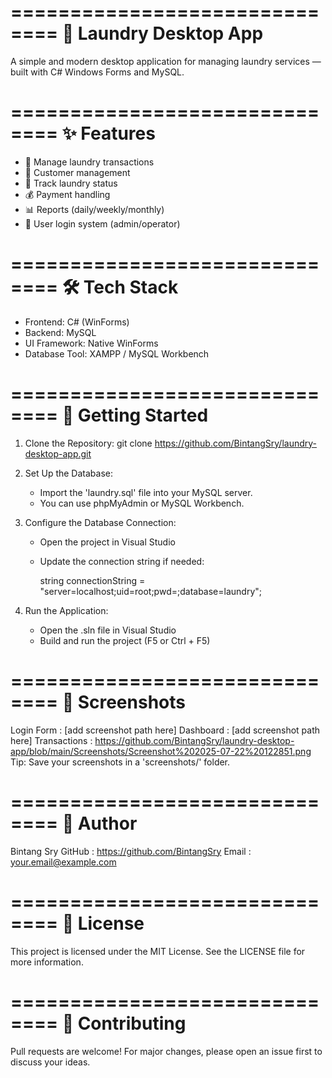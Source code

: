 ==============================
🧺 Laundry Desktop App
==============================

A simple and modern desktop application for managing laundry services — built with C# Windows Forms and MySQL.

==============================
✨ Features
==============================
- 🧾 Manage laundry transactions
- 👤 Customer management
- 👕 Track laundry status
- 💰 Payment handling
- 📊 Reports (daily/weekly/monthly)
- 🔐 User login system (admin/operator)

==============================
🛠️ Tech Stack
==============================
- Frontend: C# (WinForms)
- Backend: MySQL
- UI Framework: Native WinForms
- Database Tool: XAMPP / MySQL Workbench

==============================
🚀 Getting Started
==============================

1. Clone the Repository:
   git clone https://github.com/BintangSry/laundry-desktop-app.git

2. Set Up the Database:
   - Import the 'laundry.sql' file into your MySQL server.
   - You can use phpMyAdmin or MySQL Workbench.

3. Configure the Database Connection:
   - Open the project in Visual Studio
   - Update the connection string if needed:

     string connectionString = "server=localhost;uid=root;pwd=;database=laundry";

4. Run the Application:
   - Open the .sln file in Visual Studio
   - Build and run the project (F5 or Ctrl + F5)

==============================
📸 Screenshots
==============================
Login Form       : [add screenshot path here]
Dashboard        : [add screenshot path here]
Transactions     : https://github.com/BintangSry/laundry-desktop-app/blob/main/Screenshots/Screenshot%202025-07-22%20122851.png
Tip: Save your screenshots in a 'screenshots/' folder.

==============================
👤 Author
==============================
Bintang Sry
GitHub : https://github.com/BintangSry
Email  : your.email@example.com

==============================
📄 License
==============================
This project is licensed under the MIT License.
See the LICENSE file for more information.

==============================
🙌 Contributing
==============================
Pull requests are welcome!
For major changes, please open an issue first to discuss your ideas.
